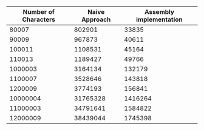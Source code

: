 
| Number of Characters  | Naive Approach | Assembly implementation |
| --------------------- | -------------- | ----------------------- |
| 80007                 | 802901         | 33835                   |
| 90009                 | 967873         | 40611                   |
| 100011                | 1108531        | 45164                   |
| 110013                | 1189427        | 49766                   |
| 1000003               | 3164134        | 132179                  |
| 1100007               | 3528646        | 143818                  |
| 1200009               | 3774193        | 156841                  |
| 10000004              | 31765328       | 1416264                 |
| 11000003              | 34791641       | 1584822                 |
| 12000009              | 38439044       | 1745398                 |
